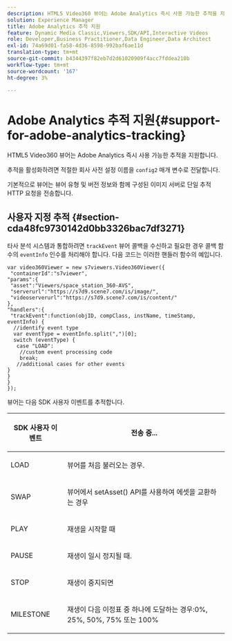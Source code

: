 ```yaml
---
description: HTML5 Video360 뷰어는 Adobe Analytics 즉시 사용 가능한 추적을 지원합니다.
solution: Experience Manager
title: Adobe Analytics 추적 지원
feature: Dynamic Media Classic,Viewers,SDK/API,Interactive Videos
role: Developer,Business Practitioner,Data Engineer,Data Architect
exl-id: 74a69d01-fa58-4d36-8598-992baf6ae11d
translation-type: tm+mt
source-git-commit: b4344397f82eb7d2d61020909f4acc7fddea210b
workflow-type: tm+mt
source-wordcount: '167'
ht-degree: 3%

---
```


# Adobe Analytics 추적 지원{#support-for-adobe-analytics-tracking}

HTML5 Video360 뷰어는 Adobe Analytics 즉시 사용 가능한 추적을 지원합니다.

추적을 활성화하려면 적절한 회사 사전 설정 이름을 `config2` 매개 변수로 전달합니다.

기본적으로 뷰어는 뷰어 유형 및 버전 정보와 함께 구성된 이미지 서버로 단일 추적 HTTP 요청을 전송합니다.

## 사용자 지정 추적 {#section-cda48fc9730142d0bb3326bac7df3271}

타사 분석 시스템과 통합하려면 `trackEvent` 뷰어 콜백을 수신하고 필요한 경우 콜백 함수의 `eventInfo` 인수를 처리해야 합니다. 다음 코드는 이러한 핸들러 함수의 예입니다.

```
var video360Viewer = new s7viewers.Video360Viewer({ 
 "containerId":"s7viewer", 
"params":{ 
 "asset":"Viewers/space_station_360-AVS", 
 "serverurl":"https://s7d9.scene7.com/is/image/", 
 "videoserverurl":"https://s7d9.scene7.com/is/content/" 
}, 
"handlers":{ 
 "trackEvent":function(objID, compClass, instName, timeStamp, eventInfo) { 
  //identify event type 
  var eventType = eventInfo.split(",")[0]; 
  switch (eventType) { 
   case "LOAD": 
    //custom event processing code 
    break; 
   //additional cases for other events 
} 
} 
} 
});
```

뷰어는 다음 SDK 사용자 이벤트를 추적합니다.

<table id="table_5D090E6614974D968E1A93B5727D859C"> 
 <thead> 
  <tr> 
   <th colname="col1" class="entry"> <p>SDK 사용자 이벤트 </p> </th> 
   <th colname="col2" class="entry"> <p>전송 중... </p> </th> 
  </tr> 
 </thead>
 <tbody> 
  <tr> 
   <td colname="col1"> <p> <span class="codeph"> LOAD </span> </p> </td> 
   <td colname="col2"> <p>뷰어를 처음 불러오는 경우. </p> </td> 
  </tr> 
  <tr> 
   <td colname="col1"> <p> <span class="codeph"> SWAP </span> </p> </td> 
   <td colname="col2"> <p>뷰어에서 <span class="codeph"> setAsset() </span> API를 사용하여 에셋을 교환하는 경우 </p> </td> 
  </tr> 
  <tr> 
   <td colname="col1"> <p> <span class="codeph"> PLAY </span> </p> </td> 
   <td colname="col2"> <p>재생을 시작할 때 </p> </td> 
  </tr> 
  <tr> 
   <td colname="col1"> <p> <span class="codeph"> PAUSE </span> </p> </td> 
   <td colname="col2"> <p>재생이 일시 정지될 때. </p> </td> 
  </tr> 
  <tr> 
   <td colname="col1"> <p> <span class="codeph"> STOP </span> </p> </td> 
   <td colname="col2"> <p>재생이 중지되면 </p> </td> 
  </tr> 
  <tr> 
   <td colname="col1"> <p> <span class="codeph"> MILESTONE </span> </p> </td> 
   <td colname="col2"> <p>재생이 다음 이정표 중 하나에 도달하는 경우:0%, 25%, 50%, 75% 또는 100% </p> </td> 
  </tr> 
 </tbody> 
</table>
